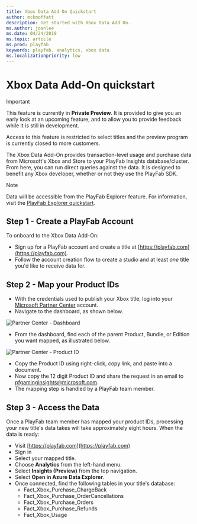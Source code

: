 ```yaml
---
title: Xbox Data Add On Quickstart
author: mckmoffatt
description: Get started with Xbox Data Add On. 
ms.author: joanlee
ms.date: 04/24/2019
ms.topic: article
ms.prod: playfab
keywords: playfab. analytics, xbox data
ms.localizationpriority: low
---
```


# Xbox Data Add-On quickstart

> [!IMPORTANT]
> This feature is currently in **Private Preview**.
> It is provided to give you an early look at an upcoming feature, and to allow you to provide feedback while it is still in development.
>
> Access to this feature is restricted to select titles and the preview program is currently closed to more customers.

The Xbox Data Add-On provides transaction-level usage and purchase data from Microsoft's Xbox and Store to your PlayFab Insights database/cluster. From here, you can run direct queries against the data. It is designed to benefit any Xbox developer, whether or not they use the PlayFab SDK.

> [!NOTE]
> Data will be accessible from the PlayFab Explorer feature. For information, visit the [PlayFab Explorer quickstart](../../Insights/explorer/quickstart.md).

## Step 1 - Create a PlayFab Account

To onboard to the Xbox Data Add-On:

- Sign up for a PlayFab account and create a title at [https://playfab.com](https://playfab.com).
- Follow the account creation flow to create a studio and at least *one* title you'd like to receive data for.

## Step 2 - Map your Product IDs

- With the credentials used to publish your Xbox title, log into your [Microsoft Partner Center](https://partner.microsoft.com) account.
- Navigate to the dashboard, as shown below.

 ![Partner Center - Dashboard](../../media/feature-partner-center-dashboard.png)

- From the dashboard, find each of the parent Product, Bundle, or Edition you want mapped, as illustrated below.

 ![Partner Center - Product ID](../../media/feature-partner-center-productid.png)

- Copy the Product ID using right-click, copy link, and paste into a document.
- Now copy the 12 digit Product ID and share the request in an email to [pfgaminginsights@microsoft.com](mailto:pfgaminginsights@microsoft.com).
- The mapping step is handled by a PlayFab team member.

## Step 3 - Access the Data

Once a PlayFab team member has mapped your product IDs, processing your new title's data takes will take approximately eight hours. When the data is ready:

- Visit [https://playfab.com](https://playfab.com)
- Sign in
- Select your mapped title.
- Choose **Analytics** from the left-hand menu.
- Select **Insights (Preview)** from the top navigation.
- Select **Open in Azure Data Explorer**.
- Once connected, find the following tables in your title's database:
  - Fact_Xbox_Purchase_ChargeBack
  - Fact_Xbox_Purchase_OrderCancellations
  - Fact_Xbox_Purchase_Orders
  - Fact_Xbox_Purchase_Refunds
  - Fact_Xbox_Usage
